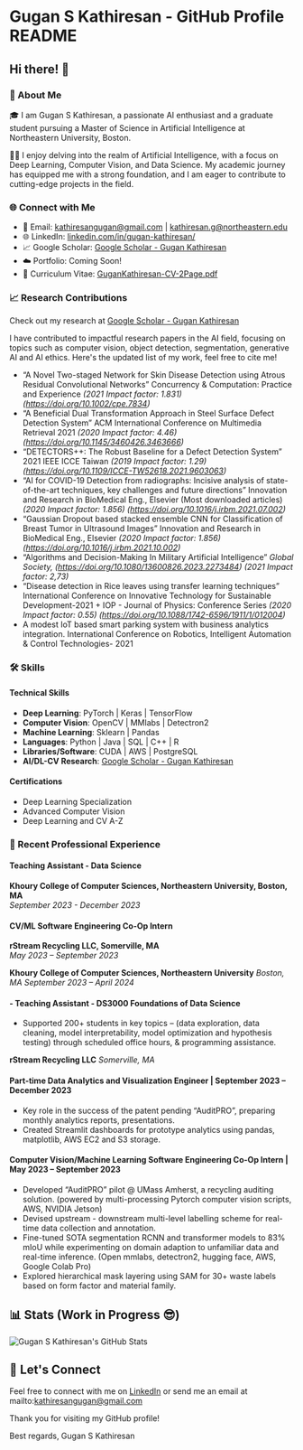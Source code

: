 # Gugan S Kathiresan - GitHub Profile README

## Hi there! 👋

### 🚀 About Me

🎓 I am Gugan S Kathiresan, a passionate AI enthusiast and a graduate student pursuing a Master of Science in Artificial Intelligence at Northeastern University, Boston.

👨‍💻 I enjoy delving into the realm of Artificial Intelligence, with a focus on Deep Learning, Computer Vision, and Data Science. My academic journey has equipped me with a strong foundation, and I am eager to contribute to cutting-edge projects in the field.

### 🌐 Connect with Me

- 📧 Email: kathiresangugan@gmail.com | kathiresan.g@northeastern.edu
- 🌐 LinkedIn: [linkedin.com/in/gugan-kathiresan/](https://www.linkedin.com/in/gugan-kathiresan/)
- 📈 Google Scholar: [Google Scholar - Gugan Kathiresan](https://scholar.google.com/citations?hl=en&user=Zq5cHWkAAAAJ)
- ☁️ Portfolio: Coming Soon!
- 📄 Curriculum Vitae: [GuganKathiresan-CV-2Page.pdf](GuganKathiresan-CV-2Page.pdf)

### 📈 Research Contributions

Check out my research at [Google Scholar - Gugan Kathiresan](https://scholar.google.com/citations?hl=en&user=Zq5cHWkAAAAJ)

I have contributed to impactful research papers in the AI field, focusing on topics such as computer vision, object detection, segmentation, generative AI and AI ethics. Here's the updated list of my work, feel free to cite me!

- “A Novel Two-staged Network for Skin Disease Detection using Atrous Residual Convolutional Networks” 
Concurrency & Computation: Practice and Experience
_(2021 Impact factor: 1.831) (https://doi.org/10.1002/cpe.7834)_
- “A Beneficial Dual Transformation Approach in Steel Surface Defect Detection System”
ACM International Conference on Multimedia Retrieval 2021
_(2020 Impact factor: 4.46) (https://doi.org/10.1145/3460426.3463666)_
- “DETECTORS++: The Robust Baseline for a Defect Detection System”
2021 IEEE ICCE Taiwan
_(2019 Impact factor: 1.29) (https://doi.org/10.1109/ICCE-TW52618.2021.9603063)_
- “AI for COVID-19 Detection from radiographs: Incisive analysis of state-of-the-art techniques, key challenges
and future directions”
Innovation and Research in BioMedical Eng., Elsevier (Most downloaded articles) 
_(2020 Impact factor: 1.856) (https://doi.org/10.1016/j.irbm.2021.07.002)_
- “Gaussian Dropout based stacked ensemble CNN for Classification of Breast Tumor in Ultrasound Images”
Innovation and Research in BioMedical Eng., Elsevier 
_(2020 Impact factor: 1.856) (https://doi.org/10.1016/j.irbm.2021.10.002)_
- “Algorithms and Decision-Making In Military Artificial Intelligence”
_Global Society, (https://doi.org/10.1080/13600826.2023.2273484)_
_(2021 Impact factor: 2,73)_
- “Disease detection in Rice leaves using transfer learning techniques”
International Conference on Innovative Technology for Sustainable Development-2021 + IOP - Journal of Physics: Conference Series 
_(2020 Impact factor: 0.55) (https://doi.org/10.1088/1742-6596/1911/1/012004)_
- A modest IoT based smart parking system with business analytics integration.
International Conference on Robotics, Intelligent Automation & Control Technologies- 2021

### 🛠️ Skills

#### Technical Skills

- **Deep Learning**: PyTorch | Keras | TensorFlow
- **Computer Vision**: OpenCV | MMlabs | Detectron2
- **Machine Learning**: Sklearn | Pandas
- **Languages**: Python | Java | SQL | C++ | R
- **Libraries/Software**: CUDA | AWS | PostgreSQL
- **AI/DL-CV Research**: [Google Scholar - Gugan Kathiresan](https://scholar.google.com/citations?hl=en&user=Zq5cHWkAAAAJ)

#### Certifications

- Deep Learning Specialization
- Advanced Computer Vision
- Deep Learning and CV A-Z

### 💼 Recent Professional Experience

#### Teaching Assistant - Data Science

**Khoury College of Computer Sciences, Northeastern University, Boston, MA**  
*September 2023 - December 2023*

#### CV/ML Software Engineering Co-Op Intern

**rStream Recycling LLC, Somerville, MA**  
*May 2023 – September 2023*

**Khoury College of Computer Sciences, Northeastern University** *Boston, MA*
*September 2023 – April 2024*
#### - Teaching Assistant - DS3000 Foundations of Data Science		   
- Supported 200+ students in key topics – (data exploration, data cleaning, model interpretability, model optimization and hypothesis testing) through scheduled office hours, & programming assistance.

**rStream Recycling LLC** *Somerville, MA*
#### Part-time Data Analytics and Visualization Engineer | September 2023 – December 2023
- Key role in the success of the patent pending “AuditPRO”, preparing monthly analytics reports, presentations.
- Created Streamlit dashboards for prototype analytics using pandas, matplotlib, AWS EC2 and S3 storage.
#### Computer Vision/Machine Learning Software Engineering Co-Op Intern | May 2023 – September 2023
- Developed “AuditPRO” pilot @ UMass Amherst, a recycling auditing solution. 
(powered by multi-processing Pytorch computer vision scripts, AWS, NVIDIA Jetson)
- Devised upstream - downstream multi-level labelling scheme for real-time data collection and annotation.
- Fine-tuned SOTA segmentation RCNN and transformer models to 83% mIoU while experimenting on domain adaption to unfamiliar data and real-time inference.
(Open mmlabs, detectron2, hugging face, AWS, Google Colab Pro)
- Explored hierarchical mask layering using SAM for 30+ waste labels based on form factor and material family.



## 📊 Stats (Work in Progress 😎)

![Gugan S Kathiresan's GitHub Stats](https://github-readme-stats.vercel.app/api?username=Gugan0905&show_icons=true)


## 📱 Let's Connect

Feel free to connect with me on [LinkedIn](https://www.linkedin.com/in/gugan-kathiresan/) or send me an email at mailto:kathiresangugan@gmail.com

Thank you for visiting my GitHub profile!

Best regards,
Gugan S Kathiresan
